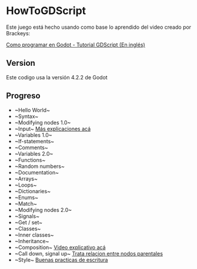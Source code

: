 # HowToGDScript

Este juego está hecho usando como base lo aprendido del video creado por Brackeys:

[Como programar en Godot - Tutorial GDScript (En inglés)](https://youtu.be/e1zJS31tr88?si=rroC-wdmowP-2XvF)

## Version

Este codigo usa la versión 4.2.2 de Godot

## Progreso

- ~Hello World~
- ~Syntax~
- ~Modifying nodes 1.0~
- ~Input~ [Más explicaciones acá](https://docs.godotengine.org/en/stable/tutorials/inputs/input_examples.html)
- ~Variables 1.0~
- ~If-statements~
- ~Comments~
- ~Variables 2.0~
- ~Functions~
- ~Random numbers~
- ~Documentation~
- ~Arrays~
- ~Loops~
- ~Dictionaries~
- ~Enums~
- ~Match~
- ~Modifying nodes 2.0~
- ~Signals~
- ~Get / set~
- ~Classes~
- ~Inner classes~
- ~Inheritance~
- ~Composition~ [Video explicativo acá](https://youtu.be/74y6zWZfQKk?si=9cJV8sMdV3NXbTgG)
- ~Call down, signal up~ [Trata relacion entre nodos parentales](https://kidscancode.org/godot_recipes/4.x/basics/node_communication/)
- ~Style~ [Buenas practicas de escritura](https://docs.godotengine.org/en/stable/tutorials/scripting/gdscript/gdscript_styleguide.html)

